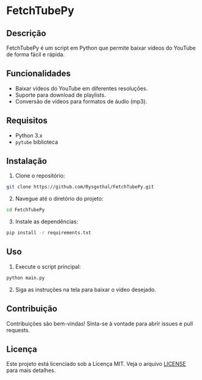 # FetchTubePy

## Descrição
FetchTubePy é um script em Python que permite baixar vídeos do YouTube de forma fácil e rápida.

## Funcionalidades
- Baixar vídeos do YouTube em diferentes resoluções.
- Suporte para download de playlists.
- Conversão de vídeos para formatos de áudio (mp3).

## Requisitos
- Python 3.x
- `pytube` biblioteca

## Instalação
1. Clone o repositório:
  ```bash
  git clone https://github.com/Rysgothal/FetchTubePy.git
  ```
2. Navegue até o diretório do projeto:
  ```bash
  cd FetchTubePy
  ```
3. Instale as dependências:
  ```bash
  pip install -r requirements.txt
  ```

## Uso
1. Execute o script principal:
  ```bash
  python main.py
  ```
2. Siga as instruções na tela para baixar o vídeo desejado.

## Contribuição
Contribuições são bem-vindas! Sinta-se à vontade para abrir issues e pull requests.

## Licença
Este projeto está licenciado sob a Licença MIT. Veja o arquivo [LICENSE](LICENSE) para mais detalhes.